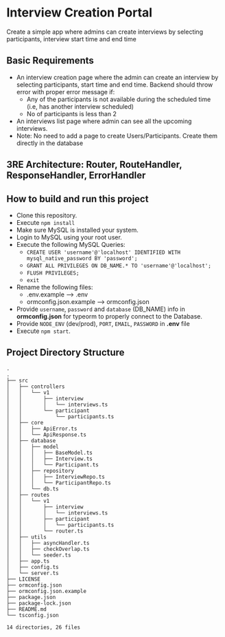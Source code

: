 # Interview Creation Portal 
Create a simple app where admins can create interviews by selecting participants, interview start time and end time

## Basic Requirements
* An interview creation page where the admin can create an interview by selecting participants, start time and end time. Backend should throw error with proper error message if: 
  * Any of the participants is not available during the scheduled time (i.e, has another interview scheduled)
  * No of participants is less than 2
* An interviews list page where admin can see all the upcoming interviews.
* Note: No need to add a page to create Users/Participants. Create them directly in the database

## 3RE Architecture: Router, RouteHandler, ResponseHandler, ErrorHandler



## How to build and run this project

* Clone this repository.
* Execute `npm install`
* Make sure MySQL is installed your system.
* Login to MySQL using your root user.
* Execute the following MySQL Queries:
  * `CREATE USER 'username'@'localhost' IDENTIFIED WITH mysql_native_password BY 'password';`
  * `GRANT ALL PRIVILEGES ON DB_NAME.* TO 'username'@'localhost';`
  * `FLUSH PRIVILEGES;`
  * `exit`
* Rename the following files:
  * .env.example --> .env
  * ormconfig.json.example --> ormconfig.json
* Provide `username`, `password` and `database` (DB_NAME) info in **ormconfig.json** for typeorm to properly connect to the Database.
* Provide `NODE_ENV` (dev/prod), `PORT`, `EMAIL`, `PASSWORD` in **.env** file
* Execute `npm start`.

## Project Directory Structure

```
.
.
├── src
│   ├── controllers
│   │   └── v1
│   │       ├── interview
│   │       │   └── interviews.ts
│   │       └── participant
│   │           └── participants.ts
│   ├── core
│   │   ├── ApiError.ts
│   │   └── ApiResponse.ts
│   ├── database
│   │   ├── model
│   │   │   ├── BaseModel.ts
│   │   │   ├── Interview.ts
│   │   │   └── Participant.ts
│   │   ├── repository
│   │   │   ├── InterviewRepo.ts
│   │   │   └── ParticipantRepo.ts
│   │   └── db.ts
│   ├── routes
│   │   └── v1
│   │       ├── interview
│   │       │   └── interviews.ts
│   │       ├── participant
│   │       │   └── participants.ts
│   │       └── router.ts
│   ├── utils
│   │   ├── asyncHandler.ts
│   │   ├── checkOverlap.ts
│   │   └── seeder.ts
│   ├── app.ts
│   ├── config.ts
│   └── server.ts
├── LICENSE
├── ormconfig.json
├── ormconfig.json.example
├── package.json
├── package-lock.json
├── README.md
└── tsconfig.json

14 directories, 26 files

```




```



